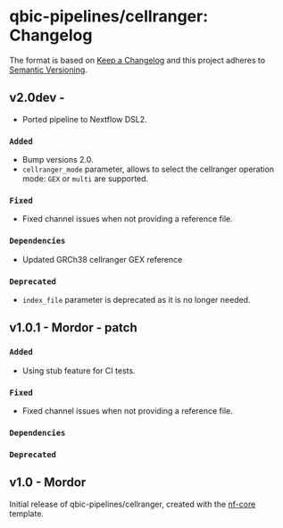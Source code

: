 # qbic-pipelines/cellranger: Changelog

The format is based on [Keep a Changelog](https://keepachangelog.com/en/1.0.0/)
and this project adheres to [Semantic Versioning](https://semver.org/spec/v2.0.0.html).

## v2.0dev -

* Ported pipeline to Nextflow DSL2.

### `Added`

* Bump versions 2.0.
* `cellranger_mode` parameter, allows to select the cellranger operation mode: `GEX` or `multi` are supported.

### `Fixed`

* Fixed channel issues when not providing a reference file.

### `Dependencies`

* Updated GRCh38 cellranger GEX reference

### `Deprecated`

* `index_file` parameter is deprecated as it is no longer needed.

## v1.0.1 - Mordor - patch

### `Added`

* Using stub feature for CI tests.

### `Fixed`

* Fixed channel issues when not providing a reference file.

### `Dependencies`

### `Deprecated`

## v1.0 - Mordor

Initial release of qbic-pipelines/cellranger, created with the [nf-core](https://nf-co.re/) template.
